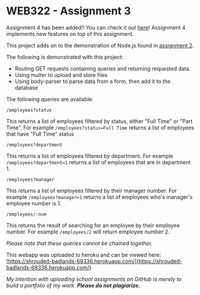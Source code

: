 # WEB322 - Assignment 3

Assignment 4 has been added!! You can check it out [here](https://github.com/Tibbs39/WEB322-assignment4)! Assignment 4 implements new features on top of this assignment.

This project adds on to the demonstration of Node.js found in [assignment 2](https://github.com/Tibbs39/WEB322-assignment2). 

The following is demonstrated with this project:
- Routing GET requests containing queries and returning requested data. 
- Using multer to upload and store files
- Using body-parser to parse data from a form, then add it to the database

The following queries are available:
```
/employees?status
```
This returns a list of employees filtered by status, either "Full Time" or "Part Time". For example `/employees?status=Full Time` returns a list of employees that have "Full Time" status

```
/employees?department
```
This returns a list of employees filtered by department. For example `/employees?department=1` returns a list of employees that are in department 1.


```
/employees?manager
```
This returns a list of employees filtered by their manager number. For example `/employees?manager=1` returns a list of employees who's manager's employee number is 1.


```
/employees/:num
```
This returns the result of searching for an employee by their employee number. For example `/employees/2` will return employee number 2.

*Please note that these queries cannot be chained together.*

This webapp was uploaded to heroku and can be viewed here: [https://shrouded-badlands-69336.herokuapp.com/](https://shrouded-badlands-69336.herokuapp.com/)

*My intention with uploading school assignments on GitHub is merely to build a portfolio of my work.* **_Please do not plagiarize._**
